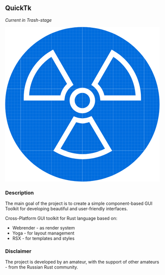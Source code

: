 ## QuickTk
*Current in Trash-stage*

![Logo](logo.png)

### Description
The main goal of the project is to create a simple component-based GUI Toolkit for developing beautiful and user-friendly interfaces.

Cross-Platform GUI toolkit for Rust language based on:
- Webrender - as render system
- Yoga - for layout management
- RSX - for templates and styles

### Disclaimer
The project is developed by an amateur, with the support of other amateurs - from the Russian Rust community.